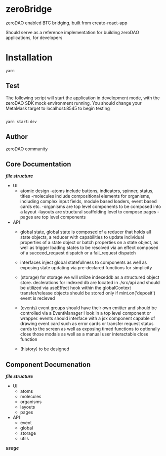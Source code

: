 # zeroBridge

zeroDAO enabled BTC bridging, built from create-react-app

Should serve as a reference implementation for building zeroDAO applications, for developers

# Installation

```shell
yarn
```

## Test


The following script will start the application in development mode, with the zeroDAO SDK mock environment running. You should change your MetaMask target to localhost:8545 to begin testing

```shell

yarn start:dev

```

## Author

zeroDAO community

## Core Documentation


**_file structure_**

- UI
    - atomic design
        -atoms include buttons, indicators, spinner, status, titles
        -molecules include compositional elements for organisms, including complex input fields, module based loaders, event based cards etc.
        -organisms are top level components to be composed into a layout
        -layouts are structural scaffolding level to compose pages
        -pages are top level components
- API
    - global state,
        global state is composed of a reducer that holds all state objects,
        a reducer with capabilities to update individual properties of a state object or batch properties on a state object,
        as well as trigger loading states to be resolved via an effect composed of a succeed_request dispatch or a fail_request dispatch

    - interfaces inject global statefullness to components as well as exposing state updating via pre-declared functions for simplicity

    - (storage) 
        for storage we will utilize indexeddb as a structured object store. declerations for indexed db are located in ./src/api and should be utilized via useEffect hook within the globalContext <provider>
        transfer/release objects should be stored only if mint.on('deposit') event is recieved

    - (events)
        event groups should have their own emitter and should be controlled via a EventManager Hook in a top level component or wrapper. events should interface with a jsx component capable of drawing event card such as error cards
        or transfer request status cards to the screen as well as exposing timed functions to optionally close those modals as well as a manual user interactable close function

    - (history)
        to be designed
## Component Documenation

**_file structure_** 

- UI
    - atoms
    - molecules
    - organisms
    - layouts
    - pages
- API
    - event
    - global
    - storage
    - utils




**_usage_**


